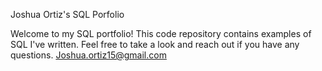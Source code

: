 Joshua Ortiz's SQL Porfolio

Welcome to my SQL portfolio! This code repository contains examples of SQL I've written. Feel free to take a look and reach out if you have any questions.
Joshua.ortiz15@gmail.com
